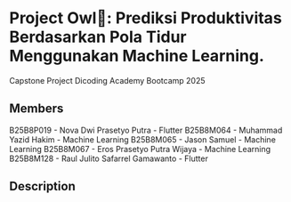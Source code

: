 # Project Owl🦉: Prediksi Produktivitas Berdasarkan Pola Tidur Menggunakan Machine Learning.
Capstone Project Dicoding Academy Bootcamp 2025

## Members
B25B8P019 - Nova Dwi Prasetyo Putra - Flutter 
B25B8M064 - Muhammad Yazid Hakim - Machine Learning
B25B8M065 - Jason Samuel - Machine Learning
B25B8M067 - Eros Prasetyo Putra Wijaya - Machine Learning
B25B8M128 - Raul Julito Safarrel Gamawanto - Flutter

## Description